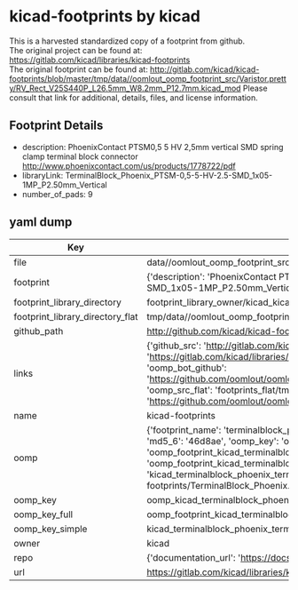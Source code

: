 # kicad-footprints by kicad  
This is a harvested standardized copy of a footprint from github.  
The original project can be found at:  
https://gitlab.com/kicad/libraries/kicad-footprints  
The original footprint can be found at:
http://gitlab.com/kicad/kicad-footprints/blob/master/tmp/data//oomlout_oomp_footprint_src/Varistor.pretty/RV_Rect_V25S440P_L26.5mm_W8.2mm_P12.7mm.kicad_mod
Please consult that link for additional, details, files, and license information.  
## Footprint Details
* description: PhoenixContact PTSM0,5 5 HV 2,5mm vertical SMD spring clamp terminal block connector http://www.phoenixcontact.com/us/products/1778722/pdf  
* libraryLink: TerminalBlock_Phoenix_PTSM-0,5-5-HV-2.5-SMD_1x05-1MP_P2.50mm_Vertical  
* number_of_pads: 9  
## yaml dump  
| Key | Value |  
| --- | --- |  
| file | data//oomlout_oomp_footprint_src/kicad-footprints/TerminalBlock_Phoenix.pretty/TerminalBlock_Phoenix_PTSM-0,5-5-HV-2.5-SMD_1x05-1MP_P2.50mm_Vertical.kicad_mod |  
| footprint | {'description': 'PhoenixContact PTSM0,5 5 HV 2,5mm vertical SMD spring clamp terminal block connector http://www.phoenixcontact.com/us/products/1778722/pdf', 'libraryLink': 'TerminalBlock_Phoenix_PTSM-0,5-5-HV-2.5-SMD_1x05-1MP_P2.50mm_Vertical', 'number_of_pads': 9} |  
| footprint_library_directory | footprint_library_owner/kicad_kicad-footprints/ |  
| footprint_library_directory_flat | tmp/data//oomlout_oomp_footprint_src/footprints_flat/kicad_terminalblock_phoenix_terminalblock_phoenix_ptsm_0,5_5_hv_2_5_smd_1x05_1mp_p2_50mm_vertical/working |  
| github_path | http://github.com/kicad/kicad-footprints/blob/master/tmp/data//oomlout_oomp_footprint_src/TerminalBlock_Phoenix.pretty/TerminalBlock_Phoenix_PTSM-0,5-5-HV-2.5-SMD_1x05-1MP_P2.50mm_Vertical.kicad_mod |  
| links | {'github_src': 'http://gitlab.com/kicad/kicad-footprints/blob/master/tmp/data//oomlout_oomp_footprint_src/Varistor.pretty/RV_Rect_V25S440P_L26.5mm_W8.2mm_P12.7mm.kicad_mod', 'github_src_repo': 'https://gitlab.com/kicad/libraries/kicad-footprints', 'oomp_bot': 'tmp/data//oomlout_oomp_footprint_src/footprints/kicad_terminalblock_phoenix_terminalblock_phoenix_ptsm_0,5_5_hv_2_5_smd_1x05_1mp_p2_50mm_vertical/working', 'oomp_bot_github': 'https://github.com/oomlout/oomlout_oomp_footprint_bot/tree/main/tmp/data//oomlout_oomp_footprint_src/footprints/kicad_terminalblock_phoenix_terminalblock_phoenix_ptsm_0,5_5_hv_2_5_smd_1x05_1mp_p2_50mm_vertical/working', 'oomp_src_flat': 'footprints_flat/tmp/data//oomlout_oomp_footprint_src/footprints_flat/kicad_terminalblock_phoenix_terminalblock_phoenix_ptsm_0,5_5_hv_2_5_smd_1x05_1mp_p2_50mm_vertical/working', 'oomp_src_flat_github': 'https://github.com/oomlout/oomlout_oomp_footprint_src/tree/main/tmp/data//oomlout_oomp_footprint_src/footprints_flat/kicad_terminalblock_phoenix_terminalblock_phoenix_ptsm_0,5_5_hv_2_5_smd_1x05_1mp_p2_50mm_vertical/working'} |  
| name | kicad-footprints |  
| oomp | {'footprint_name': 'terminalblock_phoenix_ptsm_0,5_5_hv_2_5_smd_1x05_1mp_p2_50mm_vertical', 'library_name': 'terminalblock_phoenix', 'md5': '46d8ae06fc87950776ae1d5c505588e3', 'md5_10': '46d8ae06fc', 'md5_5': '46d8a', 'md5_6': '46d8ae', 'oomp_key': 'oomp_kicad_terminalblock_phoenix_terminalblock_phoenix_ptsm_0,5_5_hv_2_5_smd_1x05_1mp_p2_50mm_vertical', 'oomp_key_extra': 'oomp_footprint_kicad_terminalblock_phoenix_terminalblock_phoenix_ptsm_0,5_5_hv_2_5_smd_1x05_1mp_p2_50mm_vertical', 'oomp_key_full': 'oomp_footprint_kicad_terminalblock_phoenix_terminalblock_phoenix_ptsm_0,5_5_hv_2_5_smd_1x05_1mp_p2_50mm_vertical_46d8ae', 'oomp_key_simple': 'kicad_terminalblock_phoenix_terminalblock_phoenix_ptsm_0,5_5_hv_2_5_smd_1x05_1mp_p2_50mm_vertical', 'original_filename': 'data//oomlout_oomp_footprint_src/kicad-footprints/TerminalBlock_Phoenix.pretty/TerminalBlock_Phoenix_PTSM-0,5-5-HV-2.5-SMD_1x05-1MP_P2.50mm_Vertical.kicad_mod', 'owner_name': 'kicad'} |  
| oomp_key | oomp_kicad_terminalblock_phoenix_terminalblock_phoenix_ptsm_0,5_5_hv_2_5_smd_1x05_1mp_p2_50mm_vertical |  
| oomp_key_full | oomp_footprint_kicad_terminalblock_phoenix_terminalblock_phoenix_ptsm_0,5_5_hv_2_5_smd_1x05_1mp_p2_50mm_vertical |  
| oomp_key_simple | kicad_terminalblock_phoenix_terminalblock_phoenix_ptsm_0,5_5_hv_2_5_smd_1x05_1mp_p2_50mm_vertical |  
| owner | kicad |  
| repo | {'documentation_url': 'https://docs.github.com/rest/repos/repos#get-a-repository', 'message': 'Not Found'} |  
| url | https://gitlab.com/kicad/libraries/kicad-footprints |  

